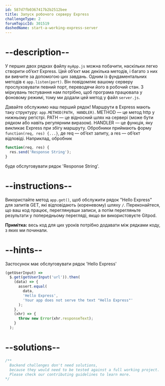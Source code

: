 ```yaml
---
id: 587d7fb0367417b2b2512bee
title: Запуск робочого серверу Express
challengeType: 2
forumTopicId: 301519
dashedName: start-a-working-express-server
---
```


# --description--

У перших двох рядках файлу `myApp.js` можна побачити, наскільки легко створити об’єкт Express. Цей об’єкт має декілька методів, і багато з них ви вивчите за допомогою цих завдань. Одним із фундаментальних методів є `app.listen(port)`. Він повідомляє вашому серверу прослуховувати певний порт, переводячи його в робочий стан. З міркувань тестування нам потрібно, щоб програма працювала у фоновому режимі, тому ми додали цей метод у файл `server.js`.

Давайте обслужимо наш перший рядок! Маршрути в Express мають таку структуру: `app.METHOD(PATH, HANDLER)`. METHOD — це метод http у нижньому регістрі. PATH — це відносний шлях на сервері (може бути рядком або навіть регулярним виразом). HANDLER — це функція, яку викликає Express при збігу маршруту. Обробники приймають форму `function(req, res) {...}`, де req — об’єкт запиту, а res — об’єкт відповіді. Наприклад, обробник

```js
function(req, res) {
  res.send('Response String');
}
```

буде обслуговувати рядок 'Response String'.

# --instructions--

Використайте метод `app.get()`, щоб обслужити рядок "Hello Express" для запитів GET, які відповідають (кореневому) шляху `/`. Переконайтеся, що ваш код працює, переглянувши записи, а потім перегляньте результати у попередньому перегляді, якщо ви використовуєте Gitpod.

**Примітка:** весь код для цих уроків потрібно додавати між рядками коду, з яких ми починали.

# --hints--

Застосунок має обслуговувати рядок 'Hello Express'

```js
(getUserInput) =>
  $.get(getUserInput('url')).then(
    (data) => {
      assert.equal(
        data,
        'Hello Express',
        'Your app does not serve the text "Hello Express"'
      );
    },
    (xhr) => {
      throw new Error(xhr.responseText);
    }
  );
```

# --solutions--

```js
/**
  Backend challenges don't need solutions, 
  because they would need to be tested against a full working project. 
  Please check our contributing guidelines to learn more.
*/
```
